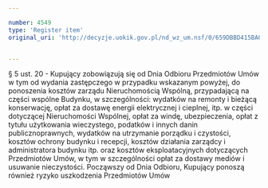 ```yaml
---

number: 4549
type: 'Register item'
original_uri: 'http://decyzje.uokik.gov.pl/nd_wz_um.nsf/0/659DBBD415BA02BBC1257B58003A4D87?OpenDocument'


---
```


§ 5 ust. 20 - Kupujący zobowiązują się od Dnia Odbioru Przedmiotów Umów w tym od wydania zastępczego w przypadku wskazanym powyżej, do ponoszenia kosztów zarządu Nieruchomością Wspólną, przypadającą na części wspólne Budynku, w szczególności: wydatków na remonty i bieżącą konserwację, opłat za dostawę energii elektrycznej i cieplnej, itp. w części dotyczącej Nieruchomości Wspólnej, opłat za windę, ubezpieczenia, opłat z tytułu użytkowania wieczystego, podatków i innych danin publicznoprawnych, wydatków na utrzymanie porządku i czystości, kosztów ochrony budynku i recepcji, kosztów działania zarządcy i administratora budynku itp. oraz kosztów eksploatacyjnych dotyczących Przedmiotów Umów, w tym w szczególności opłat za dostawy mediów i usuwanie nieczystości. Począwszy od Dnia Odbioru, Kupujący ponoszą również ryzyko uszkodzenia Przedmiotów Umów
